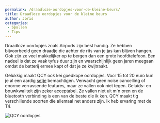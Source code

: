 ```yaml
---
permalink: /draadloze-oordopjes-voor-de-kleine-beurs/
title: Draadloze oordopjes voor de kleine beurs
author: Joris
categories:
 - Spullen
 - Tips
---
```

Draadloze oordopjes zoals Airpods zijn best handig. Ze hebben bijvoorbeeld geen draadje die achter de rits van je jas kan blijven hangen. Ook zijn ze veel makkelijker op te bergen dan een grote hoofdtelefoon. Een nadeel is dat ze vaak tyfus duur zijn en waarschijnlijk geen jaren meegaan omdat de batterij ermee kapt of dat je ze kwijtraakt.

Gelukkig maakt QCY ook kei goedkope oordopjes. Voor 15 tot 20 euro kun je al een aardig [setje](https://nl.aliexpress.com/item/32950715000.html?spm=a2g0z.12010612.8148356.4.225520170IVYXd) bemachtigen. Verwacht geen noise cancelling of enorme verrassende features, maar ze vallen ook niet tegen. Geluids- en bouwkwaliteit zijn zeker acceptabel. Ze vallen niet uit m'n oren en de bluetooth verbinding is een van de beste die ik ken. QCY maakt tig verschillende soorten die allemaal net anders zijn. Ik heb ervaring met de T4.

![QCY oordopjes](https://img.staticbg.com/thumb/large/oaupload/banggood/images/C9/AC/377899ed-7710-4e17-ab93-9c988dba9e7c.jpg)

